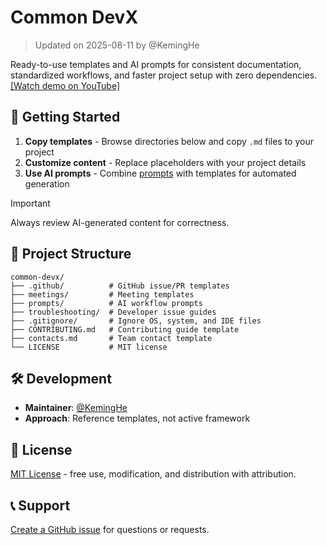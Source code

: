 # Common DevX

> Updated on 2025-08-11 by @KemingHe

Ready-to-use templates and AI prompts for consistent documentation, standardized workflows, and faster project setup with zero dependencies. [[Watch demo on YouTube]](https://youtu.be/Mfx0DFsCcTw)

## 🚀 Getting Started

1. **Copy templates** - Browse directories below and copy `.md` files to your project
2. **Customize content** - Replace placeholders with your project details
3. **Use AI prompts** - Combine [prompts](./prompts/) with templates for automated generation

> [!IMPORTANT]
> Always review AI-generated content for correctness.

## 📁 Project Structure

```plaintext
common-devx/
├── .github/          # GitHub issue/PR templates
├── meetings/         # Meeting templates
├── prompts/          # AI workflow prompts  
├── troubleshooting/  # Developer issue guides
├── .gitignore/       # Ignore OS, system, and IDE files
├── CONTRIBUTING.md   # Contributing guide template
├── contacts.md       # Team contact template
└── LICENSE           # MIT license
```

## 🛠️ Development

- **Maintainer**: [@KemingHe](https://github.com/KemingHe)
- **Approach**: Reference templates, not active framework

## 📄 License

[MIT License](./LICENSE) - free use, modification, and distribution with attribution.

## 📞 Support

[Create a GitHub issue](https://github.com/KemingHe/common-devx/issues) for questions or requests.
